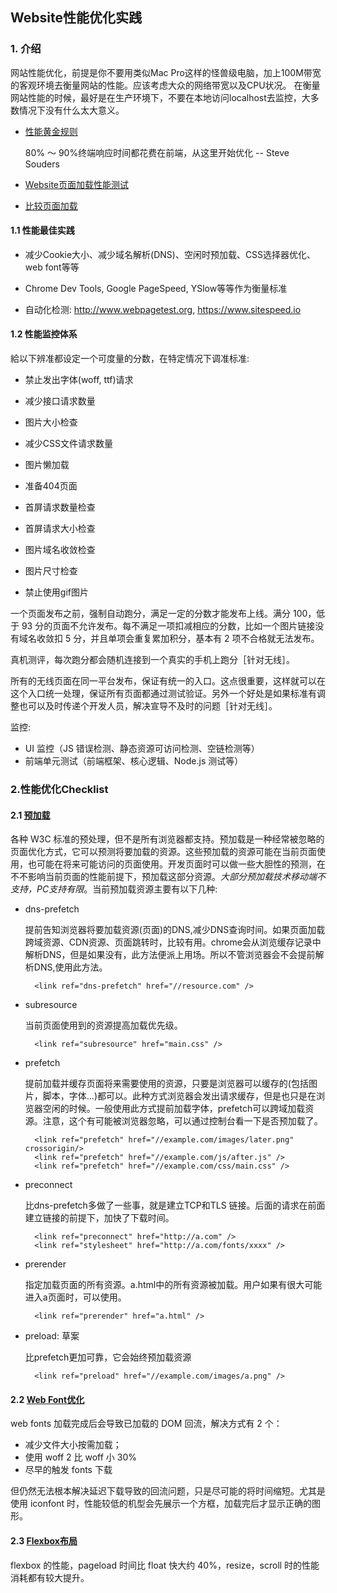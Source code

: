 ## Website性能优化实践

### 1. 介绍

网站性能优化，前提是你不要用类似Mac Pro这样的怪兽级电脑，加上100M带宽的客观环境去衡量网站的性能。应该考虑大众的网络带宽以及CPU状况。
在衡量网站性能的时候，最好是在生产环境下，不要在本地访问localhost去监控，大多数情况下没有什么太大意义。

- [性能黄金规则](http://www.stevesouders.com/blog/2012/2/10/the-performance-golden-rule/)

    80% ～ 90%终端响应时间都花费在前端，从这里开始优化 -- Steve Souders
    

- [Website页面加载性能测试](http://webpagetest.org)

- [比较页面加载](http://whichloadsfaster.com)

#### 1.1 性能最佳实践

- 减少Cookie大小、减少域名解析(DNS)、空闲时预加载、CSS选择器优化、web font等等

- Chrome Dev Tools, Google PageSpeed, YSlow等等作为衡量标准

- 自动化检测: http://www.webpagetest.org, https://www.sitespeed.io

#### 1.2 性能监控体系

給以下辨准都设定一个可度量的分数，在特定情况下调准标准:

- 禁止发出字体(woff, ttf)请求

- 减少接口请求数量

- 图片大小检查

- 减少CSS文件请求数量

- 图片懒加载

- 准备404页面

- 首屏请求数量检查

- 首屏请求大小检查

- 图片域名收敛检查

- 图片尺寸检查

- 禁止使用gif图片

一个页面发布之前，强制自动跑分，满足一定的分数才能发布上线。满分 100，低于 93 分的页面不允许发布。每不满足一项扣减相应的分数，比如一个图片链接没有域名收敛扣 5 分，并且单项会重复累加积分，基本有 2 项不合格就无法发布。

真机测评，每次跑分都会随机连接到一个真实的手机上跑分［针对无线］。

所有的无线页面在同一平台发布，保证有统一的入口。这点很重要，这样就可以在这个入口统一处理，保证所有页面都通过测试验证。另外一个好处是如果标准有调整也可以及时传递个开发人员，解决宣导不及时的问题［针对无线］。


监控:

- UI 监控（JS 错误检测、静态资源可访问检测、空链检测等）
- 前端单元测试（前端框架、核心逻辑、Node.js 测试等）
    
### 2.性能优化Checklist

#### 2.1 [预加载](https://css-tricks.com/prefetching-preloading-prebrowsing/)

各种 W3C 标准的预处理，但不是所有浏览器都支持。预加载是一种经常被忽略的页面优化方式，它可以预测将要加载的资源。这些预加载的资源可能在当前页面使用，也可能在将来可能访问的页面使用。开发页面时可以做一些大胆性的预测，在不不影响当前页面的性能前提下，预加载这部分资源。*大部分预加载技术移动端不支持，PC支持有限*。当前预加载资源主要有以下几种:

* dns-prefetch

   提前告知浏览器将要加载资源(页面)的DNS,减少DNS查询时间。如果页面加载跨域资源、CDN资源、页面跳转时，比较有用。chrome会从浏览缓存记录中解析DNS，但是如果没有，此方法便派上用场。所以不管浏览器会不会提前解析DNS,使用此方法。
  
        <link ref="dns-prefetch" href="//resource.com" />
        
* subresource

   当前页面使用到的资源提高加载优先级。
   
        <link ref="subresource" href="main.css" />
        
* prefetch

    提前加载并缓存页面将来需要使用的资源，只要是浏览器可以缓存的(包括图片，脚本，字体...)都可以。此种方式浏览器会发出请求缓存，但是也只是在浏览器空闲的时候。一般使用此方式提前加载字体，prefetch可以跨域加载资源。注意，这个有可能被浏览器忽略，可以通过控制台看一下是否预加载了。
    
        <link ref="prefetch" href="//example.com/images/later.png" crossorigin/>
        <link ref="prefetch" href="//example.com/js/after.js" />
        <link ref="prefetch" href="//example.com/css/main.css" />
        
* preconnect

    比dns-prefetch多做了一些事，就是建立TCP和TLS 链接。后面的请求在前面建立链接的前提下，加快了下载时间。
    
        <link ref="preconnect" href="http://a.com" />
        <link ref="stylesheet" href="http://a.com/fonts/xxxx" />
        
* prerender

    指定加载页面的所有资源。a.html中的所有资源被加载。用户如果有很大可能进入a页面时，可以使用。
    
        <link ref="prerender" href="a.html" />

* preload: 草案

    比prefetch更加可靠，它会始终预加载资源
    
        <link ref="preload" href="//example.com/images/a.png" />

#### 2.2 [Web Font优化](http://velocityconf.com/devops-web-performance-ny-2015/public/schedule/detail/46234)

web fonts 加载完成后会导致已加载的 DOM 回流，解决方式有 2 个：

- 减少文件大小按需加载；
- 使用 woff 2 比 woff 小 30%
- 尽早的触发 fonts 下载

但仍然无法根本解决延迟下载导致的回流问题，只是尽可能的将时间缩短。尤其是使用 iconfont 时，性能较低的机型会先展示一个方框，加载完后才显示正确的图形。

#### 2.3 [Flexbox布局](http://velocityconf.com/devops-web-performance-ny-2015/public/schedule/detail/43921)

flexbox 的性能，pageload 时间比 float 快大约 40%，resize，scroll 时的性能消耗都有较大提升。